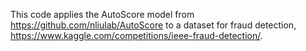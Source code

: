 This code applies the AutoScore model from https://github.com/nliulab/AutoScore to a dataset for fraud detection, https://www.kaggle.com/competitions/ieee-fraud-detection/.
